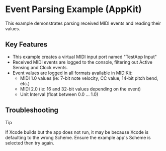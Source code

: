 # Event Parsing Example (AppKit)

This example demonstrates parsing received MIDI events and reading their values.

## Key Features

- This example creates a virtual MIDI input port named "TestApp Input"
- Received MIDI events are logged to the console, filtering out Active Sensing and Clock events.
- Event values are logged in all formats available in MIDIKit:
  - MIDI 1.0 values (ie: 7-bit note velocity, CC value, 14-bit pitch bend, etc.)
  - MIDI 2.0 (ie: 16 and 32-bit values depending on the event)
  - Unit Interval (float between 0.0 ... 1.0)

## Troubleshooting

> [!TIP]
> If Xcode builds but the app does not run, it may be because Xcode is defaulting to the wrong Scheme. Ensure the example app's Scheme is selected then try again.
